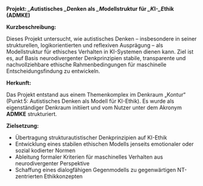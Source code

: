 **Projekt: *_A*utistisches *_D*enken als *_M*odellstruktur für *_K*I-*_E*thik (ADMKE)**

**Kurzbeschreibung:**

Dieses Projekt untersucht, wie autistisches Denken – insbesondere in seiner strukturellen, logikorientierten und reflexiven Ausprägung – als Modellstruktur für ethisches Verhalten in KI-Systemen dienen kann. Ziel ist es, auf Basis neurodivergenter Denkprinzipien stabile, transparente und nachvollziehbare ethische Rahmenbedingungen für maschinelle Entscheidungsfindung zu entwickeln.

**Herkunft:**

Das Projekt entstand aus einem Themenkomplex im Denkraum „Kontur“ (Punkt 5: Autistisches Denken als Modell für KI-Ethik). Es wurde als eigenständiger Denkraum initiiert und vom Nutzer unter dem Akronym **ADMKE** strukturiert.

**Zielsetzung:**

- Übertragung strukturautistischer Denkprinzipien auf KI-Ethik
- Entwicklung eines stabilen ethischen Modells jenseits emotionaler oder sozial kodierter Normen
- Ableitung formaler Kriterien für maschinelles Verhalten aus neurodivergenter Perspektive
- Schaffung eines dialogfähigen Gegenmodells zu gegenwärtigen NT-zentrierten Ethikkonzepten
